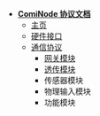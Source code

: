<!-- _sidebar.md -->



- **[ComiNode 协议文档](docs/mesh_uart/index.md)**
  - [主页](docs/mesh_uart/index.md)
  - [硬件接口](docs/mesh_uart/pcb.md)
  - [通信协议](docs/mesh_uart/protocol.md)
    - [网关模块](docs/mesh_uart/gateway.md)
    - [透传模块](docs/mesh_uart/transmisson.md)
    - 传感器模块
    - 物理输入模块
    - 功能模块

